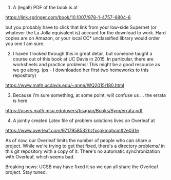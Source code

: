 1) A (legal!) PDF of the book is at 

https://link.springer.com/book/10.1007/978-1-4757-6804-6

but you probably have to click that link from your low-side Supernet
(or whatever the La Jolla equivalent is) account for the download
to work. Hard copies are on Amazon, or your local CC* unclassified
library would order you one I am sure.

2) I haven't looked through this in great detail, but someone taught
a course out of this book at UC Davis in 2015. In particular, there
are worksheets and practice problems! This might be a good resource
as we go along. (ps - I downloaded her first two homeworks to this
repository)

https://www.math.ucdavis.edu/~anne/WQ2015/180.html

3) Because I'm sure something, at some point, will confuse us ...
the errata is here.

https://users.math.msu.edu/users/bsagan/Books/Sym/errata.pdf

4) A jointly created Latex file of problem solutions lives on Overleaf at

https://www.overleaf.com/9717958532hzfxsgkmqhcm#2e031e

As of now, our Overleaf limits the number of people who can share a project.
While we're trying to get that fixed, there's a directory problems/ in this
git repository with a copy of it. There's no automatic synchronization with
Overleaf, which seems bad.

Breaking news: UCSB may have fixed it so we can all share the Overleaf
project. Stay tuned.

